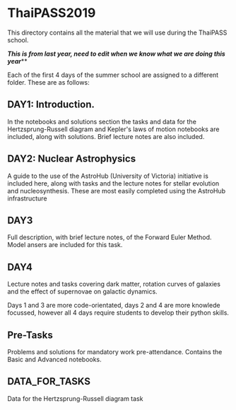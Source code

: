 # ThaiPASS2019

This directory contains all the material that we will use during the ThaiPASS school.

*****This is from last year, need to edit when we know what we are doing this year*******

Each of the first 4 days of the summer school are assigned to a different folder. These are as follows:

## DAY1: Introduction. 
In the notebooks and solutions section the tasks and data for the Hertzsprung-Russell diagram and Kepler's laws of motion notebooks are included, along with solutions. Brief lecture notes are also included.

## DAY2: Nuclear Astrophysics
A guide to the use of the AstroHub (University of Victoria) initiative is included here, along with tasks and the lecture notes for stellar evolution and nucleosynthesis. These are most easily completed using the AstroHub infrastructure

## DAY3
Full description, with brief lecture notes, of the Forward Euler Method. Model ansers are included for this task.

## DAY4
Lecture notes and tasks covering dark matter, rotation curves of galaxies and the effect of supernovae on galactic dynamics.

Days 1 and 3 are more code-orientated, days 2 and 4 are more knowlede focussed, however all 4 days require students to develop their python skills.

## Pre-Tasks
Problems and solutions for mandatory work pre-attendance. Contains the Basic and Advanced notebooks.

## DATA_FOR_TASKS
Data for the Hertzsprung-Russell diagram task
